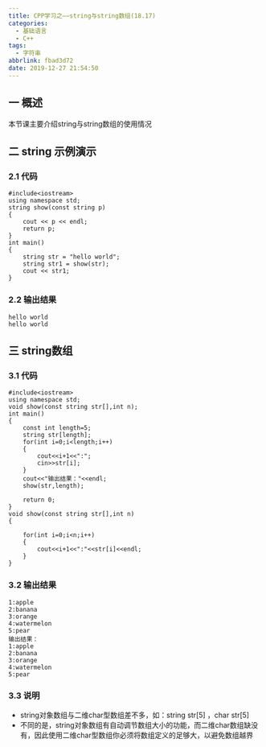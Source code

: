 ```yaml
---
title: CPP学习之——string与string数组(18.17)
categories:
  - 基础语言
  - C++
tags:
  - 字符串
abbrlink: fbad3d72
date: 2019-12-27 21:54:50
---
```

## 一 概述

本节课主要介绍string与string数组的使用情况  

<!--more-->

## 二 string 示例演示

### 2.1 代码

```
#include<iostream>
using namespace std;
string show(const string p)
{
	cout << p << endl;
	return p;
}
int main()
{
	string str = "hello world";
	string str1 = show(str);
	cout << str1;
}
```

### 2.2 输出结果

```
hello world
hello world
```

## 三 string数组

### 3.1 代码

```
#include<iostream>
using namespace std;
void show(const string str[],int n);
int main()
{
	const int length=5;
	string str[length];
	for(int i=0;i<length;i++)
	{
		cout<<i+1<<":";
		cin>>str[i];
	}
	cout<<"输出结果："<<endl;
	show(str,length);

	return 0;
}
void show(const string str[],int n)
{

	for(int i=0;i<n;i++)
	{
		cout<<i+1<<":"<<str[i]<<endl;
	}
}
```

### 3.2 输出结果

```
1:apple
2:banana
3:orange
4:watermelon
5:pear
输出结果：
1:apple
2:banana
3:orange
4:watermelon
5:pear
```

### 3.3 说明

* string对象数组与二维char型数组差不多，如：string str[5] ，char str[5]
* 不同的是，string对象数组有自动调节数组大小的功能，而二维char数组缺没有，因此使用二维char型数组你必须将数组定义的足够大，以避免数组越界